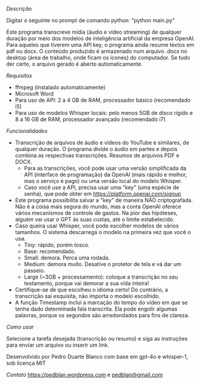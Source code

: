 *Descrição*

Digitar o seguinte no prompt de comando python: "python main.py"

Este programa transcreve mídia (áudio e vídeo streaming) de qualquer duração por meio dos modelos de inteligência artificial da empresa OpenAI.
Para aqueles que tiverem uma API key, o programa ainda resume textos em pdf ou docx. O conteúdo produzido é armazenado num arquivo .docx no desktop (área de trabalho, onde ficam os ícones) do computador. Se tudo der certo, o arquivo gerado é aberto automaticamente.

*Requisitos*

- ffmpeg (instalado automaticamente)
- Microsoft Word
- Para uso de API: 2 a 4 GB de RAM, processador básico (recomendado i5)
- Para uso de modelos Whisper locais: pelo menos 5GB de disco rígido e 8 a 16 GB de RAM, processador avançado (recomendado i7)

*Funcionalidades*

- Transcrição de arquivos de áudio e vídeos do YouTube e similares, de qualquer duração. O programa divide o áudio em partes e depois combina as respectivas transcrições.
Resumos de arquivos PDF e DOCX.
  - Para as transcrições, você pode usar uma versão simplificada da API (interface de programação) da OpenAI (mais rápido e melhor, mas o serviço é pago) ou uma versão local do modelo Whisper.
  - Caso você use a API, precisa usar uma "key" (uma espécie de senha), que pode obter em https://platform.openai.com/signup
- Este programa possibilita salvar a "key" de maneira NÃO criptografada. Não é a coisa mais segura do mundo, mas a conta OpenAI oferece vários mecanismos de controle de gastos. Na pior das hipóteses, alguém vai usar o GPT às suas custas, até o limite estabelecido.
- Caso queira usar Whisper, você pode escolher modelos de vários tamanhos. O sistema descarrega o modelo na primeira vez que você o usa.
  - Tiny: rápido, porém tosco.
  - Base: recomendado.
  - Small: demora. Perca uma rodada.
  - Medium: demora muito. Desative o protetor de tela e vá dar um passeio.
  - Large (~3GB + processamento): coloque a transcrição no seu testamento, porque vai demorar a sua vida inteira!
- Certifique-se de que escolheu o idioma certo! Do contrário, a transcrição sai esquisita, não importa o modelo escolhido.
- A função Timestamp inclui a marcação do tempo do vídeo em que se tenha dado determinada fala transcrita. Ela pode engolir algumas palavras, porque os segundos são arredondados para fins de clareza.

*Como usar*

Selecione a tarefa desejada (transcrição ou resumo) e siga as instruções para enviar um arquivo ou inserir um link.


Desenvolvido por Pedro Duarte Blanco com base em gpt-4o e whisper-1, sob licença MIT

*Contato*
https://pedblan.wordpress.com e pedblan@gmail.com
